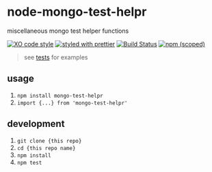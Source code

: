 # node-mongo-test-helpr

miscellaneous mongo test helper functions

[![XO code style](https://img.shields.io/badge/code_style-XO-5ed9c7.svg)](https://github.com/sindresorhus/xo)
[![styled with prettier](https://img.shields.io/badge/styled_with-prettier-ff69b4.svg)](https://github.com/prettier/prettier)
[![Build Status](https://travis-ci.org/the-watchmen/node-mongo-test-helpr.svg?branch=master)](https://travis-ci.org/the-watchmen/node-mongo-test-helpr)
[![npm (scoped)](https://img.shields.io/npm/v/@watchmen/mongo-test-helpr.svg)](https://img.shields.io/npm/v/@watchmen/mongo-test-helpr.svg)


> see [tests](test) for examples

## usage

1. `npm install mongo-test-helpr`
1. `import {...} from 'mongo-test-helpr'`

## development

1. `git clone {this repo}`
1. `cd {this repo name}`
1. `npm install`
1. `npm test`
